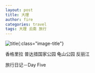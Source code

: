```yaml
---
layout: post
title: 大理
author: fire
categories: travel 
tags: 大理 云南 旅行
---
```


![title](http://image.sideproject.cn/title/title_110.jpg){:class="image-title"}

香格里拉
普达措国家公园
龟山公园
反丽江

 旅行日记－Day Five 